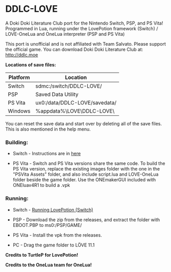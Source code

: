 # DDLC-LOVE
A Doki Doki Literature Club port for the Nintendo Switch, PSP, and PS Vita! Programmed in Lua, running under the LovePotion framework (Switch) / LOVE-OneLua and OneLua interpreter (PSP and PS Vita)

This port is unofficial and is not affiliated with Team Salvato. Please support the official game. You can download Doki Doki Literature Club at: http://ddlc.moe

**Locations of save files:**

| Platform | Location                            |
|----------|-------------------------------------|
| Switch   | sdmc:/switch/DDLC-LOVE/             |
| PSP      | Saved Data Utility                  |
| PS Vita  | ux0:/data/DDLC-LOVE/savedata/       |
| Windows  | %appdata%\LOVE\DDLC-LOVE\           |

You can reset the save data and start over by deleting all of the save files. This is also mentioned in the help menu.

### Building:
- Switch - Instructions are in [here](https://github.com/TurtleP/LovePotion/wiki/Packaging-Your-Game)

- PS Vita - Switch and PS Vita versions share the same code. To build the PS Vita version, replace the existing images folder with the one in the "PSVita Assets" folder, and also include script.lua and LOVE-OneLua folder beside the game folder. Use the ONEmakerGUI included with ONEluav4R1 to build a .vpk

### Running:
- Switch - [Running LovePotion (Switch)](https://github.com/TurtleP/LovePotion/wiki/Running-(Switch))

- PSP - Download the zip from the releases, and extract the folder with EBOOT.PBP to ms0:/PSP/GAME/

- PS Vita - Install the vpk from the releases.

- PC - Drag the game folder to LÖVE 11.1

**Credits to TurtleP for LovePotion!**

**Credits to the OneLua team for OneLua!**
